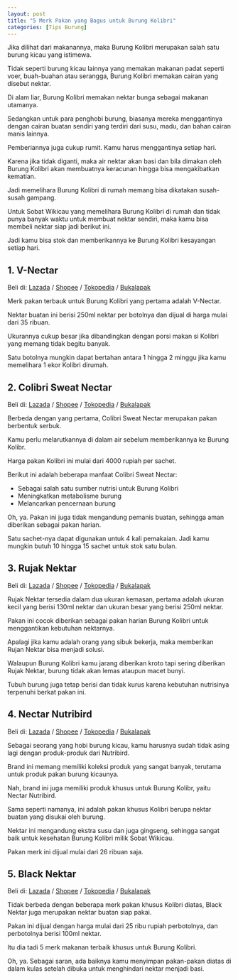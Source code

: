 ```yaml
---
layout: post
title: "5 Merk Pakan yang Bagus untuk Burung Kolibri"
categories: [Tips Burung]
---
```


Jika dilihat dari makanannya, maka Burung Kolibri merupakan salah satu burung kicau yang istimewa.

Tidak seperti burung kicau lainnya yang memakan makanan padat seperti voer, buah-buahan atau serangga, Burung Kolibri memakan cairan yang disebut nektar.

Di alam liar, Burung Kolibri memakan nektar bunga sebagai makanan utamanya.

Sedangkan untuk para penghobi burung, biasanya mereka menggantinya dengan cairan buatan sendiri yang terdiri dari susu, madu, dan bahan cairan manis lainnya.

Pemberiannya juga cukup rumit. Kamu harus menggantinya setiap hari.

Karena jika tidak diganti, maka air nektar akan basi dan bila dimakan oleh Burung Kolibri akan membuatnya keracunan hingga bisa mengakibatkan kematian.

Jadi memelihara Burung Kolibri di rumah memang bisa dikatakan susah-susah gampang.

Untuk Sobat Wikicau yang memelihara Burung Kolibri di rumah dan tidak punya banyak waktu untuk membuat nektar sendiri, maka kamu bisa membeli nektar siap jadi berikut ini.

Jadi kamu bisa stok dan memberikannya ke Burung Kolibri kesayangan setiap hari.

## 1. V-Nectar

Beli di: [Lazada]() / [Shopee]() / [Tokopedia]() / [Bukalapak]()

Merk pakan terbauk untuk Burung Kolibri yang pertama adalah V-Nectar.

Nektar buatan ini berisi 250ml nektar per botolnya dan dijual di harga mulai dari 35 ribuan.

Ukurannya cukup besar jika dibandingkan dengan porsi makan si Kolibri yang memang tidak begitu banyak.

Satu botolnya mungkin dapat bertahan antara 1 hingga 2 minggu jika kamu memelihara 1 ekor Kolibri dirumah.

## 2. Colibri Sweat Nectar

Beli di: [Lazada]() / [Shopee]() / [Tokopedia]() / [Bukalapak]()

Berbeda dengan yang pertama, Colibri Sweat Nectar merupakan pakan berbentuk serbuk.

Kamu perlu melarutkannya di dalam air sebelum memberikannya ke Burung Kolibr.

Harga pakan Kolibri ini mulai dari 4000 rupiah per sachet.

Berikut ini adalah beberapa manfaat Colibri Sweat Nectar:

- Sebagai salah satu sumber nutrisi untuk Burung Kolibri
- Meningkatkan metabolisme burung
- Melancarkan pencernaan burung

Oh, ya. Pakan ini juga tidak mengandung pemanis buatan, sehingga aman diberikan sebagai pakan harian.

Satu sachet-nya dapat digunakan untuk 4 kali pemakaian. Jadi kamu mungkin butuh 10 hingga 15 sachet untuk stok satu bulan.

## 3. Rujak Nektar

Beli di: [Lazada]() / [Shopee]() / [Tokopedia]() / [Bukalapak]()

Rujak Nektar tersedia dalam dua ukuran kemasan, pertama adalah ukuran kecil yang berisi 130ml nektar dan ukuran besar yang berisi 250ml nektar.

Pakan ini cocok diberikan sebagai pakan harian Burung Kolibri untuk menggantikan kebutuhan nektarnya.

Apalagi jika kamu adalah orang yang sibuk bekerja, maka memberikan Rujan Nektar bisa menjadi solusi.

Walaupun Burung Kolibri kamu jarang diberikan kroto tapi sering diberikan Rujak Nektar, burung tidak akan lemas ataupun macet bunyi.

Tubuh burung juga tetap berisi dan tidak kurus karena kebutuhan nutrisinya terpenuhi berkat pakan ini.

## 4. Nectar Nutribird

Beli di: [Lazada]() / [Shopee]() / [Tokopedia]() / [Bukalapak]()

Sebagai seorang yang hobi burung kicau, kamu harusnya sudah tidak asing lagi dengan produk-produk dari Nutribird.

Brand ini memang memiliki koleksi produk yang sangat banyak, terutama untuk produk pakan burung kicaunya.

Nah, brand ini juga memiliki produk khusus untuk Burung Kolibr, yaitu Nectar Nutribird.

Sama seperti namanya, ini adalah pakan khusus Kolibri berupa nektar buatan yang disukai oleh burung.

Nektar ini mengandung ekstra susu dan juga gingseng, sehingga sangat baik untuk kesehatan Burung Kolibri milik Sobat Wikicau.

Pakan merk ini dijual mulai dari 26 ribuan saja.

## 5. Black Nektar

Beli di: [Lazada]() / [Shopee]() / [Tokopedia]() / [Bukalapak]()

Tidak berbeda dengan beberapa merk pakan khusus Kolibri diatas, Black Nektar juga merupakan nektar buatan siap pakai.

Pakan ini dijual dengan harga mulai dari 25 ribu rupiah perbotolnya, dan perbotolnya berisi 100ml nektar.

Itu dia tadi 5 merk makanan terbaik khusus untuk Burung Kolibri.

Oh, ya. Sebagai saran, ada baiknya kamu menyimpan pakan-pakan diatas di dalam kulas setelah dibuka untuk menghindari nektar menjadi basi.